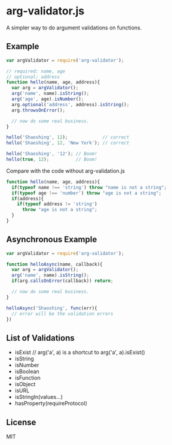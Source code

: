 
# arg-validator.js

A simpler way to do argument validations on functions.

## Example

```js
var argValidator = require('arg-validator');

// required: name, age
// optional: address
function hello(name, age, address){
  var arg = argValidator();
  arg('name', name).isString();
  arg('age', age).isNumber();
  arg.optional('address', address).isString();
  arg.throwsOnError();

  // now do some real business.
}

hello('Shaoshing', 12);             // correct
hello('Shaoshing', 12, 'New York'); // correct

hello('Shaoshing', '12'); // Boom!
hello(true, 12);          // Boom!
```

Compare with the code without arg-validation.js

```js
function hello(name, age, address){
  if(typeof name !== 'string') throw "name is not a string";
  if(typeof age !== 'number') throw "age is not a string";
  if(address){
    if(typeof address != 'string')
      throw "age is not a string";
  }
}
```

## Asynchronous Example

```js
var argValidator = require('arg-validator');

function helloAsync(name, callback){
  var arg = argValidator();
  arg('name', name).isString();
  if(arg.callsOnError(callback)) return;

  // now do some real business.
}

helloAsync('Shaoshing', func(err){
  // error will be the validation errors
})
```

## List of Validations

- isExist // arg('a', a) is a shortcut to arg('a', a).isExist()
- isString
- isNumber
- isBoolean
- isFunction
- isObject
- isURL
- isStringIn(values...)
- hasProperty(requireProtocol)

## License

MIT
